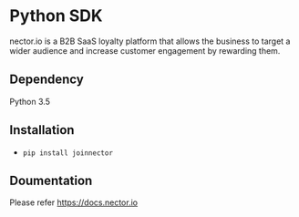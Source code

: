 # Python SDK
nector.io is a B2B SaaS loyalty platform that allows the business to target a wider audience and increase customer engagement by rewarding them.

## Dependency
Python 3.5

## Installation
- `pip install joinnector` 

## Doumentation
Please refer https://docs.nector.io